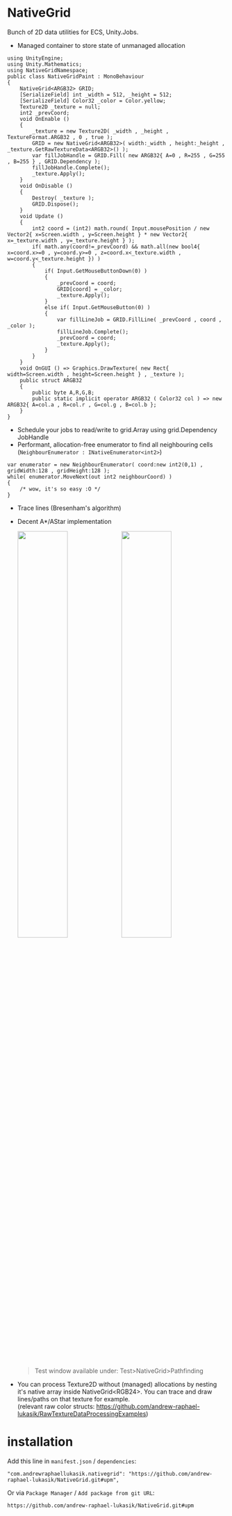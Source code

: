 # NativeGrid

Bunch of 2D data utilities for ECS, Unity.Jobs.

- Managed container to store state of unmanaged allocation
```
using UnityEngine;
using Unity.Mathematics;
using NativeGridNamespace;
public class NativeGridPaint : MonoBehaviour
{
    NativeGrid<ARGB32> GRID;
	[SerializeField] int _width = 512, _height = 512;
	[SerializeField] Color32 _color = Color.yellow;
	Texture2D _texture = null;
	int2 _prevCoord;
	void OnEnable ()
	{
		_texture = new Texture2D( _width , _height , TextureFormat.ARGB32 , 0 , true );
        GRID = new NativeGrid<ARGB32>( width:_width , height:_height , _texture.GetRawTextureData<ARGB32>() );
        var fillJobHandle = GRID.Fill( new ARGB32{ A=0 , R=255 , G=255 , B=255 } , GRID.Dependency );
		fillJobHandle.Complete();
		_texture.Apply();
	}
	void OnDisable ()
    {
        Destroy( _texture );
        GRID.Dispose();
    }
	void Update ()
	{
        int2 coord = (int2) math.round( Input.mousePosition / new Vector2{ x=Screen.width , y=Screen.height } * new Vector2{ x=_texture.width , y=_texture.height } );
        if( math.any(coord!=_prevCoord) && math.all(new bool4{ x=coord.x>=0 , y=coord.y>=0 , z=coord.x<_texture.width , w=coord.y<_texture.height }) )
        {
            if( Input.GetMouseButtonDown(0) )
            {
                _prevCoord = coord;
                GRID[coord] = _color;
                _texture.Apply();
            }
            else if( Input.GetMouseButton(0) )
            {
                var fillLineJob = GRID.FillLine( _prevCoord , coord , _color );
                fillLineJob.Complete();
                _prevCoord = coord;
                _texture.Apply();
            }
        }
	}
	void OnGUI () => Graphics.DrawTexture( new Rect{ width=Screen.width , height=Screen.height } , _texture );
    public struct ARGB32
    {
        public byte A,R,G,B;
        public static implicit operator ARGB32 ( Color32 col ) => new ARGB32{ A=col.a , R=col.r , G=col.g , B=col.b };
    }
}
```
- Schedule your jobs to read/write to grid.Array using grid.Dependency JobHandle
- Performant, allocation-free enumerator to find all neighbouring cells (`NeighbourEnumerator : INativeEnumerator<int2>`)
```
var enumerator = new NeighbourEnumerator( coord:new int2(0,1) , gridWidth:128 , gridHeight:128 );
while( enumerator.MoveNext(out int2 neighbourCoord) )
{
    /* wow, it's so easy :O */
}
```
- Trace lines (Bresenham's algorithm)
- Decent A*/AStar implementation
  <p float="center">
    <img src="https://i.imgur.com/HsFXAGI.gif" width="49%">
    <img src="https://i.imgur.com/enK6UOs.gif" width="49%">
  </p>

  > Test window available under: Test>NativeGrid>Pathfinding

- You can process Texture2D without (managed) allocations by nesting it's native array inside NativeGrid<span><</span>RGB24<span>></span>. You can trace and draw lines/paths on that texture for example.
<br>(relevant raw color structs: https://github.com/andrew-raphael-lukasik/RawTextureDataProcessingExamples)

# installation
Add this line in `manifest.json` / `dependencies`:
```
"com.andrewraphaellukasik.nativegrid": "https://github.com/andrew-raphael-lukasik/NativeGrid.git#upm",
```

Or via `Package Manager` / `Add package from git URL`:
```
https://github.com/andrew-raphael-lukasik/NativeGrid.git#upm
```
